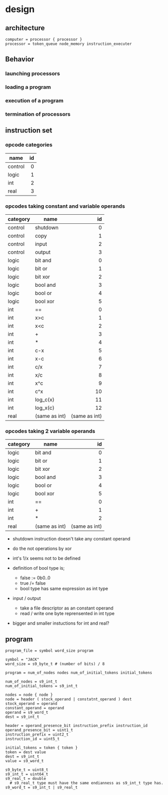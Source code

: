 # design

## architecture

```
computer = processor { processor }
processor = token_queue node_memory instruction_executer
```


## Behavior

### launching processors

### loading a program

### execution of a program

### termination of processors


## instruction set

### opcode categories

name    | id
--------|---:
control |  0
logic   |  1
int     |  2
real    |  3

### opcodes taking constant and variable operands

category | name          |            id
---------|---------------|--------------:
control  | shutdown      |             0
control  | copy          |             1
control  | input         |             2
control  | output        |             3
logic    | bit and       |             0
logic    | bit or        |             1
logic    | bit xor       |             2
logic    | bool and      |             3
logic    | bool or       |             4
logic    | bool xor      |             5
int      | ==            |             0
int      | x&gt;c        |             1
int      | x&lt;c        |             2
int      | +             |             3
int      | \*            |             4
int      | c-x           |             5
int      | x-c           |             6
int      | c/x           |             7
int      | x/c           |             8
int      | x^c           |             9
int      | c^x           |            10
int      | log\_c(x)     |            11
int      | log\_x(c)     |            12
real     | (same as int) | (same as int)

### opcodes taking 2 variable operands

category | name          |            id
---------|---------------|--------------:
logic    | bit and       |             0
logic    | bit or        |             1
logic    | bit xor       |             2
logic    | bool and      |             3
logic    | bool or       |             4
logic    | bool xor      |             5
int      | ==            |             0
int      | +             |             1
int      | \*            |             2
real     | (same as int) | (same as int)

* shutdown instruction doesn't take any constant operand
* do the not operations by xor
* int's 1/x seems not to be defined
* definition of bool type is;
  * false := 0b0..0
  * true /= false
  * bool type has same expression as int type
* input / output
  * take a file descriptor as an constant operand
  * read / write one byte reprensented in int type

* bigger and smaller instuctions for int and real?


## program

```
program_file = symbol word_size program

symbol = "JACK"
word_size = s9_byte_t # (number of bits) / 8

program = num_of_nodes nodes num_of_initial_tokens initial_tokens

num_of_nodes = s9_int_t
num_of_initial_tokens = s9_int_t

nodes = node { node }
node = header ( stock_operand | constatnt_operand ) dest
stock_operand = operand
constant_operand = operand
operand = s9_word_t
dest = s9_int_t

header = operand_presence_bit instruction_prefix instruction_id
operand_presence_bit = uint1_t
instruction_prefix = uint2_t
instruction_id = uint5_t

initial_tokens = token { token }
token = dest value
dest = s9_int_t
value = s9_word_t

s9_byte_t = uint8_t
s9_int_t = uint64_t
s9_real_t = double
  # s9_real_t type must have the same endianness as s9_int_t type has.
s9_word_t = s9_int_t | s9_real_t
```
